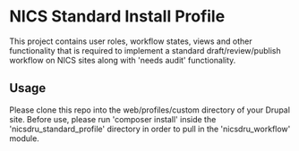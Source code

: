 # NICS Standard Install Profile

This project contains user roles, workflow states, views and other functionality that is required to implement
a standard draft/review/publish workflow on NICS sites along with 'needs audit' functionality.

## Usage

Please clone this repo into the web/profiles/custom directory of your Drupal site.
Before use, please run 'composer install' inside the 'nicsdru_standard_profile' directory in order
to pull in the 'nicsdru_workflow' module.
